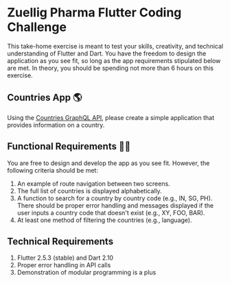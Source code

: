 # Zuellig Pharma Flutter Coding Challenge
This take-home exercise is meant to test your skills, creativity, and technical understanding of Flutter and Dart. You have the freedom to design the application as you see fit, so long as the app requirements stipulated below are met. In theory, you should be spending not more than 6 hours on this exercise.

## Countries App 🌎
Using the [Countries GraphQL API](https://studio.apollographql.com/public/countries/home?variant=current), please create a simple application that provides information on a country.

## Functional Requirements ✍🏼
You are free to design and develop the app as you see fit. However, the following criteria should be met:
1. An example of route navigation between two screens.
2. The full list of countries is displayed alphabetically.
3. A function to search for a country by country code (e.g., IN, SG, PH). There should be proper error handling and messages displayed if the user inputs a country code that doesn't exist (e.g., XY, FOO, BAR).
4. At least one method of filtering the countries (e.g., language).

## Technical Requirements
1. Flutter 2.5.3 (stable) and Dart 2.10
2. Proper error handling in API calls
3. Demonstration of modular programming is a plus
